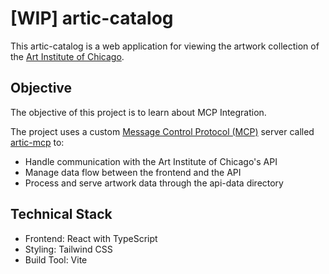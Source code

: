# [WIP] artic-catalog

This artic-catalog is a web application for viewing the artwork collection of the [Art Institute of Chicago](https://www.artic.edu).

## Objective

The objective of this project is to learn about MCP Integration.

The project uses a custom [Message Control Protocol (MCP)](https://modelcontextprotocol.io/introduction) server called [artic-mcp](https://mcp.so/server/artic-mcp/mikechao) to:

-   Handle communication with the Art Institute of Chicago's API
-   Manage data flow between the frontend and the API
-   Process and serve artwork data through the api-data directory

## Technical Stack

-   Frontend: React with TypeScript
-   Styling: Tailwind CSS
-   Build Tool: Vite
